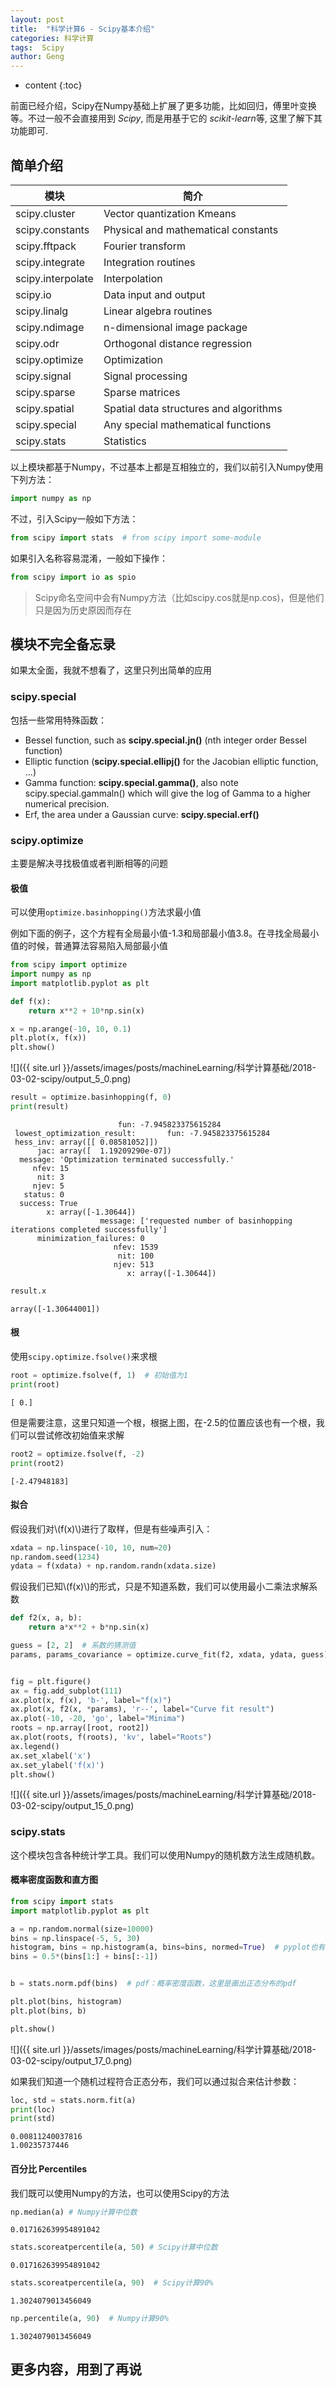 ```yaml
---
layout: post
title:  "科学计算6 - Scipy基本介绍"
categories: 科学计算
tags:  Scipy
author: Geng
---
```


* content
{:toc}

前面已经介绍，Scipy在Numpy基础上扩展了更多功能，比如回归，傅里叶变换等。不过一般不会直接用到 *Scipy*, 而是用基于它的 *scikit-learn*等, 这里了解下其功能即可.






## 简单介绍

|  模块  |  简介  |
| ---------- | -------------- |
| scipy.cluster	 | Vector quantization  Kmeans |
|scipy.constants |	Physical and mathematical constants|
|scipy.fftpack	|Fourier transform|
|scipy.integrate|	Integration routines|
|scipy.interpolate	|Interpolation|
|scipy.io	|Data input and output|
|scipy.linalg	|Linear algebra routines|
|scipy.ndimage|	n-dimensional image package|
|scipy.odr|	Orthogonal distance regression|
|scipy.optimize|	Optimization|
|scipy.signal|	Signal processing|
|scipy.sparse|	Sparse matrices|
|scipy.spatial|	Spatial data structures and algorithms|
|scipy.special|	Any special mathematical functions|
|scipy.stats	|Statistics|

以上模块都基于Numpy，不过基本上都是互相独立的，我们以前引入Numpy使用下列方法：
```python
import numpy as np
```
不过，引入Scipy一般如下方法：
```python
from scipy import stats  # from scipy import some-module
```
如果引入名称容易混淆，一般如下操作：
```python
from scipy import io as spio
```
> Scipy命名空间中会有Numpy方法（比如scipy.cos就是np.cos)，但是他们只是因为历史原因而存在

## 模块不完全备忘录
如果太全面，我就不想看了，这里只列出简单的应用

### scipy.special
包括一些常用特殊函数：
* Bessel function, such as **scipy.special.jn()** (nth integer order Bessel function)
* Elliptic function (**scipy.special.ellipj()** for the Jacobian elliptic function, ...)
* Gamma function: **scipy.special.gamma()**, also note scipy.special.gammaln() which will give the log of Gamma to a higher numerical precision.
* Erf, the area under a Gaussian curve: **scipy.special.erf()**

### scipy.optimize

主要是解决寻找极值或者判断相等的问题

#### 极值
可以使用`optimize.basinhopping()`方法求最小值

例如下面的例子，这个方程有全局最小值-1.3和局部最小值3.8。在寻找全局最小值的时候，普通算法容易陷入局部最小值


```python
from scipy import optimize
import numpy as np
import matplotlib.pyplot as plt

def f(x):
    return x**2 + 10*np.sin(x)

x = np.arange(-10, 10, 0.1)
plt.plot(x, f(x)) 
plt.show()
```


![]({{ site.url }}/assets/images/posts/machineLearning/科学计算基础/2018-03-02-scipy/output_5_0.png)

```python
result = optimize.basinhopping(f, 0)
print(result)
```

                            fun: -7.945823375615284
     lowest_optimization_result:       fun: -7.945823375615284
     hess_inv: array([[ 0.08581052]])
          jac: array([  1.19209290e-07])
      message: 'Optimization terminated successfully.'
         nfev: 15
          nit: 3
         njev: 5
       status: 0
      success: True
            x: array([-1.30644])
                        message: ['requested number of basinhopping iterations completed successfully']
          minimization_failures: 0
                           nfev: 1539
                            nit: 100
                           njev: 513
                              x: array([-1.30644])



```python
result.x
```




    array([-1.30644001])



#### 根
使用`scipy.optimize.fsolve()`来求根


```python
root = optimize.fsolve(f, 1)  # 初始值为1
print(root)
```

    [ 0.]


但是需要注意，这里只知道一个根，根据上图，在-2.5的位置应该也有一个根，我们可以尝试修改初始值来求解


```python
root2 = optimize.fsolve(f, -2)
print(root2)
```

    [-2.47948183]


#### 拟合
假设我们对\\(f(x)\\)进行了取样，但是有些噪声引入：


```python
xdata = np.linspace(-10, 10, num=20)
np.random.seed(1234)
ydata = f(xdata) + np.random.randn(xdata.size)
```

假设我们已知\\(f(x)\\)的形式，只是不知道系数，我们可以使用最小二乘法求解系数


```python
def f2(x, a, b):
    return a*x**2 + b*np.sin(x)

guess = [2, 2]  # 系数的猜测值
params, params_covariance = optimize.curve_fit(f2, xdata, ydata, guess)


fig = plt.figure()
ax = fig.add_subplot(111)
ax.plot(x, f(x), 'b-', label="f(x)")
ax.plot(x, f2(x, *params), 'r--', label="Curve fit result")
ax.plot(-10, -20, 'go', label="Minima")
roots = np.array([root, root2])
ax.plot(roots, f(roots), 'kv', label="Roots")
ax.legend()
ax.set_xlabel('x')
ax.set_ylabel('f(x)')
plt.show()
```


![]({{ site.url }}/assets/images/posts/machineLearning/科学计算基础/2018-03-02-scipy/output_15_0.png)


### scipy.stats
这个模块包含各种统计学工具。我们可以使用Numpy的随机数方法生成随机数。

#### 概率密度函数和直方图


```python
from scipy import stats
import matplotlib.pyplot as plt

a = np.random.normal(size=10000)
bins = np.linspace(-5, 5, 30)
histogram, bins = np.histogram(a, bins=bins, normed=True)  # pyplot也有一个pyplot.hist()画直方图
bins = 0.5*(bins[1:] + bins[:-1])


b = stats.norm.pdf(bins)  # pdf：概率密度函数，这里是画出正态分布的pdf

plt.plot(bins, histogram)
plt.plot(bins, b)

plt.show()
```


![]({{ site.url }}/assets/images/posts/machineLearning/科学计算基础/2018-03-02-scipy/output_17_0.png)


如果我们知道一个随机过程符合正态分布，我们可以通过拟合来估计参数：


```python
loc, std = stats.norm.fit(a)
print(loc)
print(std)
```

    0.00811240037816
    1.00235737446


#### 百分比 Percentiles
我们既可以使用Numpy的方法，也可以使用Scipy的方法


```python
np.median(a) # Numpy计算中位数
```




    0.017162639954891042




```python
stats.scoreatpercentile(a, 50) # Scipy计算中位数
```




    0.017162639954891042




```python
stats.scoreatpercentile(a, 90)  # Scipy计算90%
```




    1.3024079013456049




```python
np.percentile(a, 90)  # Numpy计算90%
```




    1.3024079013456049



## 更多内容，用到了再说
